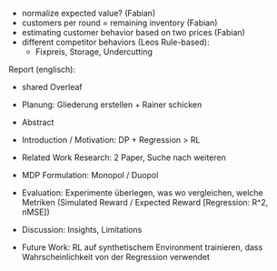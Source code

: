 - normalize expected value? (Fabian)
- customers per round = remaining inventory (Fabian)
- estimating customer behavior based on two prices (Fabian)
- different competitor behaviors (Leos Rule-based):
    - Fixpreis, Storage, Undercutting

Report (englisch):
- shared Overleaf
- Planung: Gliederung erstellen + Rainer schicken

- Abstract
- Introduction / Motivation: DP + Regression > RL
- Related Work Research: 2 Paper, Suche nach weiteren
- MDP Formulation: Monopol / Duopol
- Evaluation: Experimente überlegen, was wo vergleichen, welche Metriken (Simulated Reward / Expected Reward [Regression: R^2, nMSE])
- Discussion: Insights, Limitations
- Future Work: RL auf synthetischem Environment trainieren, dass Wahrscheinlichkeit von der Regression verwendet